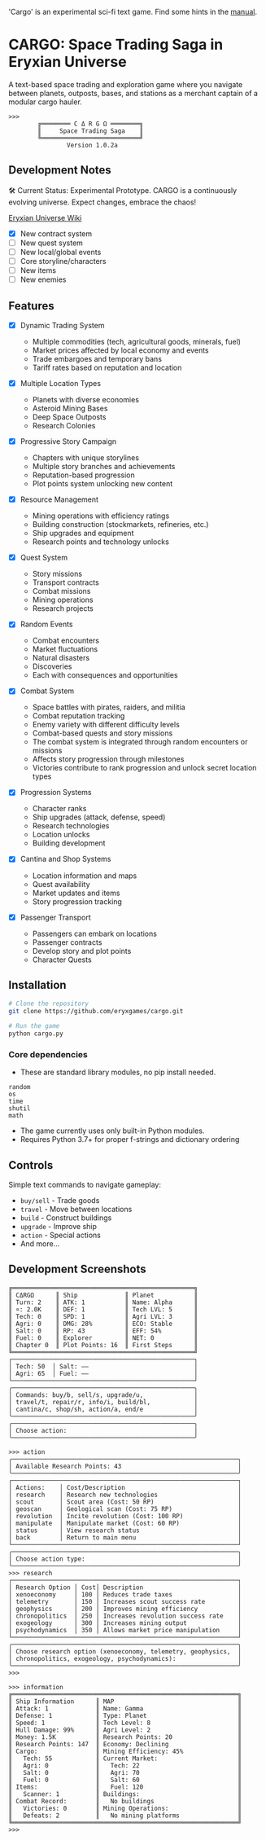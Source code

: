 'Cargo' is an experimental sci-fi text game. Find some hints in the [manual](https://github.com/eryxgames/Cargo/wiki/Cargo-Hauler-Ship-Operation-and-Technical-Manual).

# CARGO: Space Trading Saga in Eryxian Universe

A text-based space trading and exploration game where you navigate between planets, outposts, bases, and stations as a merchant captain of a modular cargo hauler.

```console
>>> 
        ╔════════ C Δ R G Ω ════════╗
        ║     Space Trading Saga    ║
        ╚═══════════════════════════╝
                Version 1.0.2a

```
## Development Notes
🛠 Current Status: Experimental Prototype.
CARGO is a continuously evolving universe. Expect changes, embrace the chaos!

[Eryxian Universe Wiki](https://github.com/eryxgames/eryxian/wiki) 
- [x] New contract system
- [ ] New quest system 
- [ ] New local/global events
- [ ] Core storyline/characters
- [ ] New items
- [ ] New enemies
## Features
- [x] Dynamic Trading System
  - Multiple commodities (tech, agricultural goods, minerals, fuel)
  - Market prices affected by local economy and events
  - Trade embargoes and temporary bans
  - Tariff rates based on reputation and location

- [x] Multiple Location Types
  - Planets with diverse economies
  - Asteroid Mining Bases
  - Deep Space Outposts
  - Research Colonies

- [x] Progressive Story Campaign
  - Chapters with unique storylines
  - Multiple story branches and achievements
  - Reputation-based progression
  - Plot points system unlocking new content

- [x] Resource Management
  - Mining operations with efficiency ratings
  - Building construction (stockmarkets, refineries, etc.)
  - Ship upgrades and equipment
  - Research points and technology unlocks

- [x] Quest System
  - Story missions
  - Transport contracts
  - Combat missions
  - Mining operations
  - Research projects

- [x] Random Events
  - Combat encounters
  - Market fluctuations
  - Natural disasters
  - Discoveries
  - Each with consequences and opportunities
     
- [x] Combat System
  - Space battles with pirates, raiders, and militia
  - Combat reputation tracking
  - Enemy variety with different difficulty levels
  - Combat-based quests and story missions
  - The combat system is integrated through random encounters or missions
  - Affects story progression through milestones 
  - Victories contribute to rank progression and unlock secret location types 

- [x] Progression Systems
  - Character ranks 
  - Ship upgrades (attack, defense, speed)
  - Research technologies
  - Location unlocks
  - Building development

- [x] Cantina and Shop Systems
  - Location information and maps
  - Quest availability
  - Market updates and items
  - Story progression tracking
     
- [x] Passenger Transport
  - Passengers can embark on locations
  - Passenger contracts
  - Develop story and plot points 
  - Character Quests    

## Installation
```bash
# Clone the repository
git clone https://github.com/eryxgames/cargo.git

# Run the game
python cargo.py
```
### Core dependencies
- These are standard library modules, no pip install needed.
```
random
os
time
shutil
math
```
- The game currently uses only built-in Python modules.
- Requires Python 3.7+ for proper f-strings and dictionary ordering

## Controls
Simple text commands to navigate gameplay:
- `buy/sell` - Trade goods
- `travel` - Move between locations
- `build` - Construct buildings
- `upgrade` - Improve ship
- `action` - Special actions
- And more...

## Development Screenshots

```console
╔══════════════════════════════════════════════════╗
║ CΔRGΩ      ║ Ship             ║ Planet           ║
║ Turn: 2    ║ ATK: 1           ║ Name: Alpha      ║
║ ¤: 2.0K    ║ DEF: 1           ║ Tech LVL: 5      ║
║ Tech: 0    ║ SPD: 1           ║ Agri LVL: 3      ║
║ Agri: 0    ║ DMG: 28%         ║ ECO: Stable      ║
║ Salt: 0    ║ RP: 43           ║ EFF: 54%         ║
║ Fuel: 0    ║ Explorer         ║ NET: 0           ║
║ Chapter 0  ║ Plot Points: 16  ║ First Steps      ║
╚══════════════════════════════════════════════════╝
┌──────────────────────────────────────────────────┐
│ Tech: 50  │ Salt: ——                             │
│ Agri: 65  │ Fuel: ——                             │
└──────────────────────────────────────────────────┘
╭──────────────────────────────────────────────────╮
│ Commands: buy/b, sell/s, upgrade/u,              │
│ travel/t, repair/r, info/i, build/bl,            │
│ cantina/c, shop/sh, action/a, end/e              │
╰──────────────────────────────────────────────────╯
╭──────────────────────────────────────────────────╮
│ Choose action:                                   │
╰──────────────────────────────────────────────────╯
```

```console
>>> action        
╭──────────────────────────────────────────────────────────────╮
│ Available Research Points: 43                                │
╰──────────────────────────────────────────────────────────────╯
┌──────────────────────────────────────────────────────────────┐
│ Actions:    │ Cost/Description                               │
│ research    │ Research new technologies                      │
│ scout       │ Scout area (Cost: 50 RP)                       │
│ geoscan     │ Geological scan (Cost: 75 RP)                  │
│ revolution  │ Incite revolution (Cost: 100 RP)               │
│ manipulate  │ Manipulate market (Cost: 60 RP)                │
│ status      │ View research status                           │
│ back        │ Return to main menu                            │
└──────────────────────────────────────────────────────────────┘
╭──────────────────────────────────────────────────────────────╮
│ Choose action type:                                          │
╰──────────────────────────────────────────────────────────────╯
>>> research
┌──────────────────────────────────────────────────────────────┐
│ Research Option │ Cost│ Description                          │
│ xenoeconomy     │ 100 │ Reduces trade taxes                  │
│ telemetry       │ 150 │ Increases scout success rate         │
│ geophysics      │ 200 │ Improves mining efficiency           │
│ chronopolitics  │ 250 │ Increases revolution success rate    │
│ exogeology      │ 300 │ Increases mining output              │
│ psychodynamics  │ 350 │ Allows market price manipulation     │
└──────────────────────────────────────────────────────────────┘
╭──────────────────────────────────────────────────────────────╮
│ Choose research option (xenoeconomy, telemetry, geophysics,  │
│ chronopolitics, exogeology, psychodynamics):                 │  
╰──────────────────────────────────────────────────────────────╯  
>>>
```

```console
>>> information
╔══════════════════════════════════════════════════════════════╗
║ Ship Information      ║ MAP                                  ║
║ Attack: 1             ║ Name: Gamma                          ║
║ Defense: 1            ║ Type: Planet                         ║
║ Speed: 1              ║ Tech Level: 8                        ║
║ Hull Damage: 99%      ║ Agri Level: 2                        ║
║ Money: 1.5K           ║ Research Points: 20                  ║
║ Research Points: 147  ║ Economy: Declining                   ║
║ Cargo:                ║ Mining Efficiency: 45%               ║
║   Tech: 55            ║ Current Market:                      ║
║   Agri: 0             ║   Tech: 22                           ║
║   Salt: 0             ║   Agri: 70                           ║
║   Fuel: 0             ║   Salt: 60                           ║
║ Items:                ║   Fuel: 120                          ║
║   Scanner: 1          ║ Buildings:                           ║
║ Combat Record:        ║   No buildings                       ║
║   Victories: 0        ║ Mining Operations:                   ║
║   Defeats: 2          ║   No mining platforms                ║
╚══════════════════════════════════════════════════════════════╝
>>>
```
